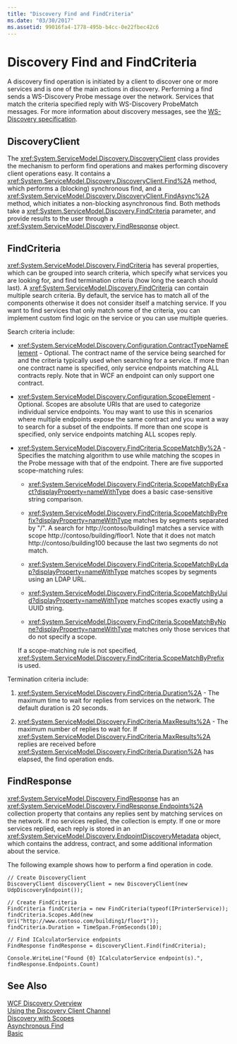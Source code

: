 ```yaml
---
title: "Discovery Find and FindCriteria"
ms.date: "03/30/2017"
ms.assetid: 99016fa4-1778-495b-b4cc-0e22fbec42c6
---
```

# Discovery Find and FindCriteria
A discovery find operation is initiated by a client to discover one or more services and is one of the main actions in discovery. Performing a find sends a WS-Discovery Probe message over the network. Services that match the criteria specified reply with WS-Discovery ProbeMatch messages. For more information about discovery messages, see the [WS-Discovery specification](http://go.microsoft.com/fwlink/?LinkID=122347).  
  
## DiscoveryClient  
 The <xref:System.ServiceModel.Discovery.DiscoveryClient> class provides the mechanism to perform find operations and makes performing discovery client operations easy. It contains a <xref:System.ServiceModel.Discovery.DiscoveryClient.Find%2A> method, which performs a (blocking) synchronous find, and a <xref:System.ServiceModel.Discovery.DiscoveryClient.FindAsync%2A> method, which initiates a non-blocking asynchronous find. Both methods take a <xref:System.ServiceModel.Discovery.FindCriteria> parameter, and provide results to the user through a <xref:System.ServiceModel.Discovery.FindResponse> object.  
  
## FindCriteria  
 <xref:System.ServiceModel.Discovery.FindCriteria> has several properties, which can be grouped into search criteria, which specify what services you are looking for, and find termination criteria (how long the search should last). A <xref:System.ServiceModel.Discovery.FindCriteria> can contain multiple search criteria. By default, the service has to match all of the components otherwise it does not consider itself a matching service. If you want to find services that only match some of the criteria, you can implement custom find logic on the service or you can use multiple queries.  
  
 Search criteria include:  
  
-   <xref:System.ServiceModel.Discovery.Configuration.ContractTypeNameElement> - Optional. The contract name of the service being searched for and the criteria typically used when searching for a service. If more than one contract name is specified, only service endpoints matching ALL contracts reply. Note that in WCF an endpoint can only support one contract.  
  
-   <xref:System.ServiceModel.Discovery.Configuration.ScopeElement> - Optional. Scopes are absolute URIs that are used to categorize individual service endpoints. You may want to use this in scenarios where multiple endpoints expose the same contract and you want a way to search for a subset of the endpoints. If more than one scope is specified, only service endpoints matching ALL scopes reply.  
  
-   <xref:System.ServiceModel.Discovery.FindCriteria.ScopeMatchBy%2A> - Specifies the matching algorithm to use while matching the scopes in the Probe message with that of the endpoint. There are five supported scope-matching rules:  
  
    -   <xref:System.ServiceModel.Discovery.FindCriteria.ScopeMatchByExact?displayProperty=nameWithType> does a basic case-sensitive string comparison.  
  
    -   <xref:System.ServiceModel.Discovery.FindCriteria.ScopeMatchByPrefix?displayProperty=nameWithType> matches by segments separated by "/". A search for http://contoso/building1 matches a service with scope http://contoso/building/floor1. Note that it does not match http://contoso/building100 because the last two segments do not match.  
  
    -   <xref:System.ServiceModel.Discovery.FindCriteria.ScopeMatchByLdap?displayProperty=nameWithType> matches scopes by segments using an LDAP URL.  
  
    -   <xref:System.ServiceModel.Discovery.FindCriteria.ScopeMatchByUuid?displayProperty=nameWithType> matches scopes exactly using a UUID string.  
  
    -   <xref:System.ServiceModel.Discovery.FindCriteria.ScopeMatchByNone?displayProperty=nameWithType> matches only those services that do not specify a scope.  
  
     If a scope-matching rule is not specified, <xref:System.ServiceModel.Discovery.FindCriteria.ScopeMatchByPrefix> is used.  
  
 Termination criteria include:  
  
1.  <xref:System.ServiceModel.Discovery.FindCriteria.Duration%2A> - The maximum time to wait for replies from services on the network. The default duration is 20 seconds.  
  
2.  <xref:System.ServiceModel.Discovery.FindCriteria.MaxResults%2A> - The maximum number of replies to wait for. If <xref:System.ServiceModel.Discovery.FindCriteria.MaxResults%2A> replies are received before <xref:System.ServiceModel.Discovery.FindCriteria.Duration%2A> has elapsed, the find operation ends.  
  
## FindResponse  
 <xref:System.ServiceModel.Discovery.FindResponse> has an <xref:System.ServiceModel.Discovery.FindResponse.Endpoints%2A> collection property that contains any replies sent by matching services on the network. If no services replied, the collection is empty. If one or more services replied, each reply is stored in an <xref:System.ServiceModel.Discovery.EndpointDiscoveryMetadata> object, which contains the address, contract, and some additional information about the service.  
  
 The following example shows how to perform a find operation in code.  
  
```  
// Create DiscoveryClient  
DiscoveryClient discoveryClient = new DiscoveryClient(new UdpDiscoveryEndpoint());  
  
// Create FindCriteria  
FindCriteria findCriteria = new FindCriteria(typeof(IPrinterService));  
findCriteria.Scopes.Add(new Uri("http://www.contoso.com/building1/floor1"));  
findCriteria.Duration = TimeSpan.FromSeconds(10);   
  
// Find ICalculatorService endpoints              
FindResponse findResponse = discoveryClient.Find(findCriteria);  
  
Console.WriteLine("Found {0} ICalculatorService endpoint(s).", findResponse.Endpoints.Count)  
```  
  
## See Also  
 [WCF Discovery Overview](../../../../docs/framework/wcf/feature-details/wcf-discovery-overview.md)  
 [Using the Discovery Client Channel](../../../../docs/framework/wcf/feature-details/using-the-discovery-client-channel.md)  
 [Discovery with Scopes](../../../../docs/framework/wcf/samples/discovery-with-scopes-sample.md)  
 [Asynchronous Find](../../../../docs/framework/wcf/samples/asynchronous-find-sample.md)  
 [Basic](../../../../docs/framework/wcf/samples/basic-sample.md)
